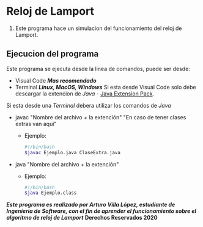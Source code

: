 # Reloj de Lamport

1. Este programa hace un simulacion del funcionamiento del reloj de Lamport.

## Ejecucion del programa

Este programa se ejecuta desde la linea de comandos, puede ser desde:

- Visual Code ***Mas recomendado***
- Terminal ***Linux, MacOS, Windows***
Si esta desde Visual Code solo debe descargar la extencion de *Java* - [Java Extension Pack](https://marketplace.visualstudio.com/items?itemName=vscjava.vscode-java-pack).

Si esta desde una *Terminal* debera utilizar los comandos de *Java*

- javac "Nombre del archivo + la extención" "En caso de tener clases extras van aquí"
  - Ejemplo:

    ```bash
    #!/bin/bash
    $javac Ejemplo.java ClaseExtra.java
    ```

- java "Nombre del archivo + la extención"
  - Ejemplo:

    ```bash
    #!/bin/bash
    $java Ejemplo.class
    ```

***Este programa es realizado por Arturo Villa López, estudiante de Ingenieria de Software, con el fin de aprender el funcionamiento sobre el algoritmo de reloj de Lamport***
**Derechos Reservados 2020**
